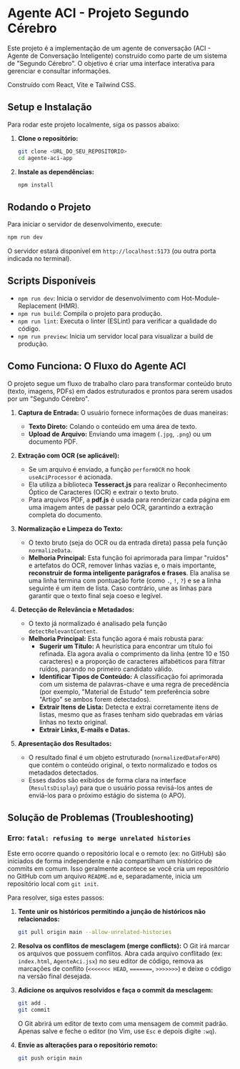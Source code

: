# Agente ACI - Projeto Segundo Cérebro

Este projeto é a implementação de um agente de conversação (ACI - Agente de Conversação Inteligente) construído como parte de um sistema de "Segundo Cérebro". O objetivo é criar uma interface interativa para gerenciar e consultar informações.

Construído com React, Vite e Tailwind CSS.

## Setup e Instalação

Para rodar este projeto localmente, siga os passos abaixo:

1.  **Clone o repositório:**
    ```bash
    git clone <URL_DO_SEU_REPOSITORIO>
    cd agente-aci-app
    ```

2.  **Instale as dependências:**
    ```bash
    npm install
    ```

## Rodando o Projeto

Para iniciar o servidor de desenvolvimento, execute:

```bash
npm run dev
```

O servidor estará disponível em `http://localhost:5173` (ou outra porta indicada no terminal).

## Scripts Disponíveis

-   `npm run dev`: Inicia o servidor de desenvolvimento com Hot-Module-Replacement (HMR).
-   `npm run build`: Compila o projeto para produção.
-   `npm run lint`: Executa o linter (ESLint) para verificar a qualidade do código.
-   `npm run preview`: Inicia um servidor local para visualizar a build de produção.

## Como Funciona: O Fluxo do Agente ACI

O projeto segue um fluxo de trabalho claro para transformar conteúdo bruto (texto, imagens, PDFs) em dados estruturados e prontos para serem usados por um "Segundo Cérebro".

1.  **Captura de Entrada:** O usuário fornece informações de duas maneiras:
    -   **Texto Direto:** Colando o conteúdo em uma área de texto.
    -   **Upload de Arquivo:** Enviando uma imagem (`.jpg`, `.png`) ou um documento PDF.

2.  **Extração com OCR (se aplicável):**
    -   Se um arquivo é enviado, a função `performOCR` no hook `useAciProcessor` é acionada.
    -   Ela utiliza a biblioteca **Tesseract.js** para realizar o Reconhecimento Óptico de Caracteres (OCR) e extrair o texto bruto.
    -   Para arquivos PDF, a **pdf.js** é usada para renderizar cada página em uma imagem antes de passar pelo OCR, garantindo a extração completa do documento.

3.  **Normalização e Limpeza do Texto:**
    -   O texto bruto (seja do OCR ou da entrada direta) passa pela função `normalizeData`.
    -   **Melhoria Principal:** Esta função foi aprimorada para limpar "ruídos" e artefatos do OCR, remover linhas vazias e, o mais importante, **reconstruir de forma inteligente parágrafos e frases**. Ela analisa se uma linha termina com pontuação forte (como `.`, `!`, `?`) e se a linha seguinte é um item de lista. Caso contrário, une as linhas para garantir que o texto final seja coeso e legível.

4.  **Detecção de Relevância e Metadados:**
    -   O texto já normalizado é analisado pela função `detectRelevantContent`.
    -   **Melhoria Principal:** Esta função agora é mais robusta para:
        -   **Sugerir um Título:** A heurística para encontrar um título foi refinada. Ela agora avalia o comprimento da linha (entre 10 e 150 caracteres) e a proporção de caracteres alfabéticos para filtrar ruídos, parando no primeiro candidato válido.
        -   **Identificar Tipos de Conteúdo:** A classificação foi aprimorada com um sistema de palavras-chave e uma regra de precedência (por exemplo, "Material de Estudo" tem preferência sobre "Artigo" se ambos forem detectados).
        -   **Extrair Itens de Lista:** Detecta e extrai corretamente itens de listas, mesmo que as frases tenham sido quebradas em várias linhas no texto original.
        -   **Extrair Links, E-mails e Datas.**

5.  **Apresentação dos Resultados:**
    -   O resultado final é um objeto estruturado (`normalizedDataForAPO`) que contém o conteúdo original, o texto normalizado e todos os metadados detectados.
    -   Esses dados são exibidos de forma clara na interface (`ResultsDisplay`) para que o usuário possa revisá-los antes de enviá-los para o próximo estágio do sistema (o APO).

## Solução de Problemas (Troubleshooting)

### Erro: `fatal: refusing to merge unrelated histories`

Este erro ocorre quando o repositório local e o remoto (ex: no GitHub) são iniciados de forma independente e não compartilham um histórico de commits em comum. Isso geralmente acontece se você cria um repositório no GitHub com um arquivo `README.md` e, separadamente, inicia um repositório local com `git init`.

Para resolver, siga estes passos:

1.  **Tente unir os históricos permitindo a junção de históricos não relacionados:**
    ```bash
    git pull origin main --allow-unrelated-histories
    ```

2.  **Resolva os conflitos de mesclagem (merge conflicts):**
    O Git irá marcar os arquivos que possuem conflitos. Abra cada arquivo conflitado (ex: `index.html`, `AgenteAci.jsx`) no seu editor de código, remova as marcações de conflito (`<<<<<<< HEAD`, `=======`, `>>>>>>>`) e deixe o código na versão final desejada.

3.  **Adicione os arquivos resolvidos e faça o commit da mesclagem:**
    ```bash
    git add .
    git commit
    ```
    O Git abrirá um editor de texto com uma mensagem de commit padrão. Apenas salve e feche o editor (no Vim, use `Esc` e depois digite `:wq`).

4.  **Envie as alterações para o repositório remoto:**
    ```bash
    git push origin main
    ```
